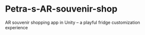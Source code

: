 # Petra-s-AR-souvenir-shop
AR souvenir shopping app in Unity – a playful fridge customization experience
